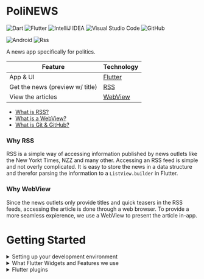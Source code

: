 # PoliNEWS
![Dart](https://img.shields.io/badge/dart-%230175C2.svg?style=for-the-badge&logo=dart&logoColor=white)
![Flutter](https://img.shields.io/badge/Flutter-%2302569B.svg?style=for-the-badge&logo=Flutter&logoColor=white)
![IntelliJ IDEA](https://img.shields.io/badge/IntelliJIDEA-000000.svg?style=for-the-badge&logo=intellij-idea&logoColor=white)
![Visual Studio Code](https://img.shields.io/badge/Visual%20Studio%20Code-0078d7.svg?style=for-the-badge&logo=visual-studio-code&logoColor=white)
![GitHub](https://img.shields.io/badge/github-%23121011.svg?style=for-the-badge&logo=github&logoColor=white)
<!-- ![SQLite](https://img.shields.io/badge/sqlite-%2307405e.svg?style=for-the-badge&logo=sqlite&logoColor=white) -->
![Android](https://img.shields.io/badge/Android-3DDC84?style=for-the-badge&logo=android&logoColor=white)
![Rss](https://img.shields.io/badge/rss-F88900?style=for-the-badge&logo=rss&logoColor=white)

A news app specifically for politics.

|Feature                         | Technology                                               |
|--------------------------------|----------------------------------------------------------|
|App & UI                        | [Flutter](https://flutter.dev)                           |
|Get the news (preview w/ title) | [RSS](https://pub.dev/packages/dart_rss)                 |
| View the articles              | [WebView](https://pub.dev/packages/flutter_inappwebview) |

* [What is RSS?](https://jdmdigital.co/news/codex/rss-simplified/)
* [What is a WebView?](https://www.kirupa.com/apps/webview.htm)
* [What is Git & GitHub?](https://www.coderomeos.org/how-to-use-github-simple-github-tutorial-for-beginners)

### Why RSS
RSS is a simple way of accessing information published by news outlets like the New Yorkt Times, NZZ and many other. Accessing an RSS feed is simple and not overly complicated. It is easy to store the news in a data structure and therefor parsing the information to a ```ListView.builder``` in Flutter.

### Why WebView
Since the news outlets only provide titles and quick teasers in the RSS feeds, accessing the article is done through a web browser. To provide a more seamless expierence, we use a WebView to present the article in-app.

# Getting Started
<details>
  <summary>Setting up your development environment</summary>
  
  ## What software you need
  1. [Git](https://git-scm.com/) or [GitHub Desktop](https://desktop.github.com/) for sharing code and keeping track of features
      * [GitKraken](https://gitkraken.com) for a visual representation of commits
  2. Code Editor (IDE)
     * [Visual Studio Code](https://code.visualstudio.com)
     * [Android Studio](https://developer.android.com/studio/) or [JetBrains IntelliJ](https://www.jetbrains.com/idea/download/#section=windows) (Community Edition - free)
  3. [Flutter](https://flutter.dev) by Google
      * [Cookbook](https://flutter.dev/docs/cookbook) by Google for Flutter tutorials
</details>
<details>
  <summary>What Flutter Widgets and Features we use</summary>
  
  ## Widgets and Features
  1. FutureBuilder
      * The [FutureBuilder](https://api.flutter.dev/flutter/widgets/FutureBuilder-class.html) shows content as soon as a function returns it (simplified)
  2. CustomScrollView
      * The [CustomScrollView](https://api.flutter.dev/flutter/widgets/CustomScrollView-class.html) provides more options to customize the UI
  3. ListTile
      * The [ListTile](https://api.flutter.dev/flutter/material/ListTile-class.html) is a widget that provides a section for a title, subtitle and icons
 </details>
 <details>
  <summary>Flutter plugins</summary>
  
  ## Plugins
  1. WebFeed
      * The [WebFeed](https://pub.dev/packages/webfeed) plugin allows Flutter to parse (to process) information from a RSS feed
  2. WebView
      * The [WebView](https://pub.dev/packages/flutter_inappwebview) shows a website inside an app
 </details>
